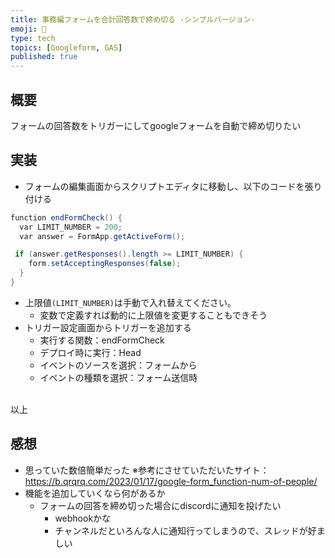 ```yaml
---
title: 事務編フォームを合計回答数で締め切る -シンプルバージョン-
emoji: 👊
type: tech
topics: [Googleform, GAS]
published: true
---
```



## 概要
フォームの回答数をトリガーにしてgoogleフォームを自動で締め切りたい

## 実装
- フォームの編集画面からスクリプトエディタに移動し、以下のコードを張り付ける
```gas:endFormCheck.gs
function endFormCheck() {
  var LIMIT_NUMBER = 200; 
  var answer = FormApp.getActiveForm();

 if (answer.getResponses().length >= LIMIT_NUMBER) {
    form.setAcceptingResponses(false);
  }
}

```
- 上限値`(LIMIT_NUMBER)`は手動で入れ替えてください。
  -  変数で定義すれば動的に上限値を変更することもできそう
- トリガー設定画面からトリガーを追加する
  - 実行する関数：endFormCheck
  - デプロイ時に実行：Head
  - イベントのソースを選択：フォームから
  - イベントの種類を選択：フォーム送信時
<br/>
  以上

## 感想
 - 思っていた数倍簡単だった
   ※参考にさせていただいたサイト：https://b.qrqrq.com/2023/01/17/google-form_function-num-of-people/
 - 機能を追加していくなら何があるか
   - フォームの回答を締め切った場合にdiscordに通知を投げたい
     - webhookかな
     - チャンネルだといろんな人に通知行ってしまうので、スレッドが好ましい
   
